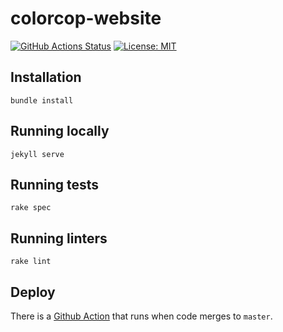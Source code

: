 # colorcop-website

[![GitHub Actions Status](https://github.com/ColorCop/colorcop-website/workflows/Test/badge.svg)](https://github.com/ColorCop/colorcop-website/actions)
[![License: MIT](https://img.shields.io/badge/License-MIT-yellow.svg)](https://opensource.org/licenses/MIT)


## Installation

    bundle install

## Running locally

    jekyll serve

## Running tests

    rake spec

## Running linters

    rake lint

## Deploy

There is a [Github Action](https://github.com/ColorCop/colorcop-website/actions/workflows/deploy.yml) that runs when code merges to `master`.
